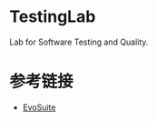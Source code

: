 # TestingLab

Lab for Software Testing and Quality.

# 参考链接

* [EvoSuite](http://www.evosuite.org)

